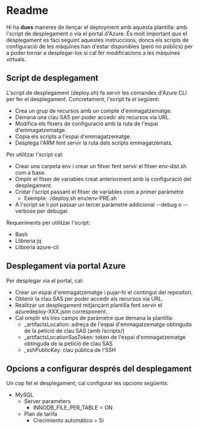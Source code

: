 # Readme #

Hi ha **dues** maneres de llençar el deployment amb aquesta plantilla: amb l'script de desplegament o via el portal d'Azure.
És molt important que el desplegament es faci seguint aquestes instruccions, doncs els scripts de configuració de les màquines han d'estar disponibles (però no públics) per a poder tornar a desplegar-los si cal fer modificacions a les màquines virtuals.

## Script de desplegament ##

L'script de desplegament (deploy.sh) fa servir les comandes d'Azure CLI per fer el desplegament.
Concretament, l'script fa el següent:

  - Crea un grup de recursos amb un compte d'emmagatzematge.
  - Demana una clau SAS per poder accedir als recursos via URL.
  - Modifica els fitxers de configuració amb la ruta de l'espai d'emmagatzematge.
  - Copia els scripts a l'espai d'emmagatzematge.
  - Desplega l'ARM fent servir la ruta dels scripts emmagatzemats.

Per utilitzar l'script cal:

  - Crear una carpeta env i crear un fitxer fent servir el fitxer env-dist.sh com a base.
  - Omplir el fitxer de variables creat anteriorment amb la configuració del desplegament.
  - Cridar l'script passant el fitxer de variables com a primer paràmetre
    - Exemple: ./deploy.sh env/env-PRE.sh
  - A l'script se li pot passar un tercer paràmetre addicional --debug o --verbose per debugar.

Requeriments per utilitzar l'script:

  - Bash
  - Llibreria jq
  - Llibreria azure-cli

## Desplegament via portal Azure ##

Per desplegar via el portal, cal:

  - Crear un espai d'emmagatzematge i pujar-hi el contingut del repositori.
  - Obtenir la clau SAS per poder accedir als recursos via URL.
  - Realitzar un desplegament mitjançant plantilla fent servir el azuredeploy-XXX.json corresponent.
  - Cal omplir els tres camps de paràmetre que demana la plantilla:
    - \_artifactsLocation: adreça de l'espai d'emmagatzematge obtinguda de la petició de clau SAS (amb /scripts/)
    - \_artifactsLocationSasToken: token de l'espai d'emmagatzematge obtinguda de la petició de clau SAS
    - \_sshPublicKey: clau pública de l'SSH

## Opcions a configurar després del desplegament ##

Un cop fet el desplegament, cal configurar les opcions següents:

  - MySQL
    - Server parameters
      - INNODB_FILE_PER_TABLE = ON
    - Plan de tarifa
      - Crecimiento automático = Sí